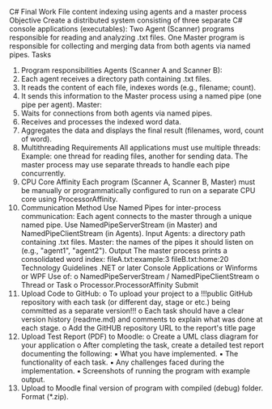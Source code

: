 C# Final Work
File content indexing using agents and a master process
Objective
Create a distributed system consisting of three separate C# console applications
(executables):
Two Agent (Scanner) programs responsible for reading and analyzing .txt files.
One Master program is responsible for collecting and merging data from both agents
via named pipes.
Tasks
1. Program responsibilities
Agents (Scanner A and Scanner B):
1. Each agent receives a directory path containing .txt files.
2. It reads the content of each file, indexes words (e.g., filename; count).
3. It sends this information to the Master process using a named pipe
(one pipe per agent).
Master:
1. Waits for connections from both agents via named pipes.
2. Receives and processes the indexed word data.
3. Aggregates the data and displays the final result (filenames, word,
count of word).
2. Multithreading Requirements
All applications must use multiple threads:
Example: one thread for reading files, another for sending data.
The master process may use separate threads to handle each pipe concurrently.
3. CPU Core Affinity
Each program (Scanner A, Scanner B, Master) must be manually or programmatically
configured to run on a separate CPU core using ProcessorAffinity.
4. Communication Method
Use Named Pipes for inter-process communication:
Each agent connects to the master through a unique named pipe.
Use NamedPipeServerStream (in Master) and NamedPipeClientStream (in
Agents).
Input
Agents: a directory path containing .txt files.
Master: the names of the pipes it should listen on (e.g., "agent1", "agent2").
Output
The master process prints a consolidated word index:
fileA.txt:example:3
fileB.txt:home:20
Technology Guidelines
.NET or later
Console Applications or Winforms or WPF
Use of:
o NamedPipeServerStream / NamedPipeClientStream
o Thread or Task
o Processor.ProcessorAffinity
Submit
1. Upload Code to GitHub:
o To upload your project to a !!!public GitHub repository with each task
(or different day, stage or etc.) being committed as a separate
version!!!
o Each task should have a clear version history (readme.md) and comments
to explain what was done at each stage.
o Add the GitHUB repository URL to the report's title page
2. Upload Test Report (PDF) to Moodle:
o Create a UML class diagram for your application
o After completing the task, create a detailed test report documenting the
following:
▪ What you have implemented.
▪ The functionality of each task.
▪ Any challenges faced during the implementation.
▪ Screenshots of running the program with example output.
3. Upload to Moodle final version of program with compiled (debug) folder.
Format (*.zip).